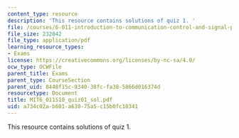 ```yaml
---
content_type: resource
description: 'This resource contains solutions of quiz 1. '
file: /courses/6-011-introduction-to-communication-control-and-signal-processing-spring-2010/a734c02ab601a63075a5c15b0fc10341_MIT6_011S10_quiz01_sol.pdf
file_size: 232042
file_type: application/pdf
learning_resource_types:
- Exams
license: https://creativecommons.org/licenses/by-nc-sa/4.0/
ocw_type: OCWFile
parent_title: Exams
parent_type: CourseSection
parent_uid: 8448f15c-9340-38fc-fa38-5866d016374d
resourcetype: Document
title: MIT6_011S10_quiz01_sol.pdf
uid: a734c02a-b601-a630-75a5-c15b0fc10341
---
```

This resource contains solutions of quiz 1. 